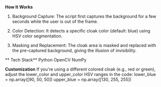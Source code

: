 **How It Works**
1. Background Capture: The script first captures the background for a few seconds while the user is out of the frame.

2. Color Detection: It detects a specific cloak color (default: blue) using HSV color segmentation.

3. Masking and Replacement: The cloak area is masked and replaced with the pre-captured background, giving the illusion of invisibility.

** Tech Stack**
Python
OpenCV
NumPy

**Customization**
If you're using a different colored cloak (e.g., red or green), adjust the lower_color and upper_color HSV ranges in the code:
lower_blue = np.array([90, 50, 50])
upper_blue = np.array([130, 255, 255])

